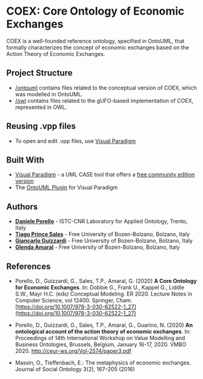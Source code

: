 # COEX: Core Ontology of Economic Exchanges

COEX is a well-founded reference ontology, specified in OntoUML, that formally characterizes the concept of economic exchanges based on the Action Theory of Economic Exchanges. 

## Project Structure

* [/ontouml](/ontouml) contains files related to the conceptual version of COEX, which was modelled in OntoUML.
* [/owl](/owl) contains files related to the gUFO-based implementation of COEX, represented in OWL.


## Reusing .vpp files

* To open and edit .vpp files, use [Visual Paradigm](https://www.visual-paradigm.com)

## Built With

* [Visual Paradigm](https://www.visual-paradigm.com) - a UML CASE tool that offers a [free community edition version](https://www.visual-paradigm.com/download/community.jsp)
* The [OntoUML Plugin](https://github.com/OntoUML/ontouml-vp-plugin) for Visual Paradigm


## Authors

* **[Daniele Porello](https://www.researchgate.net/profile/Daniele_Porello)** - ISTC-CNR Laboratory for Applied Ontology, Trento, Italy
* **[Tiago Prince Sales](https://www.inf.unibz.it/~tpsales/)** - Free University of Bozen-Bolzano, Bolzano, Italy
* **[Giancarlo Guizzardi](http://www.inf.ufes.br/~gguizzardi)** - Free University of Bozen-Bolzano, Bolzano, Italy
* **[Glenda Amaral](https://www.researchgate.net/profile/Glenda_Amaral)** - Free University of Bozen-Bolzano, Bolzano, Italy



## References

- Porello, D., Guizzardi, G., Sales, T.P., Amaral, G. (2020) **A Core Ontology for Economic Exchanges**. In: Dobbie G., Frank U., Kappel G., Liddle S.W., Mayr H.C. (eds) Conceptual Modeling. ER 2020. Lecture Notes in Computer Science, vol 12400. Springer, Cham. [https://doi.org/10.1007/978-3-030-62522-1_27](https://doi.org/10.1007/978-3-030-62522-1_27)

- Porello, D., Guizzardi, G., Sales, T.P., Amaral, G., Guarino, N. (2020) **An ontological account of the action theory of economic exchanges**. In: Proceedings of 14th International Workshop on Value Modelling and Business Ontologies, Brussels, Belgium, January 16-17, 2020. VMBO 2020. http://ceur-ws.org/Vol-2574/paper3.pdf

- Massin, O., Tieffenbach, E.: The metaphysics of economic exchanges. Journal of Social Ontology 3(2), 167–205 (2016)
